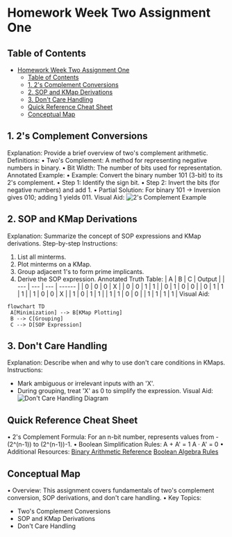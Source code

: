 # Homework Week Two Assignment One

## Table of Contents

- [Homework Week Two Assignment One](#homework-week-two-assignment-one)
  - [Table of Contents](#table-of-contents)
  - [1. 2's Complement Conversions](#1-2s-complement-conversions)
  - [2. SOP and KMap Derivations](#2-sop-and-kmap-derivations)
  - [3. Don't Care Handling](#3-dont-care-handling)
  - [Quick Reference Cheat Sheet](#quick-reference-cheat-sheet)
  - [Conceptual Map](#conceptual-map)

## 1. 2's Complement Conversions

Explanation: Provide a brief overview of two's complement arithmetic.
Definitions:
• Two's Complement: A method for representing negative numbers in binary.
• Bit Width: The number of bits used for representation.
Annotated Example:
• Example: Convert the binary number 101 (3-bit) to its 2's complement.
• Step 1: Identify the sign bit.
• Step 2: Invert the bits (for negative numbers) and add 1.
• Partial Solution: For binary 101 -> Inversion gives 010; adding 1 yields 011.
Visual Aid: ![2's Complement Example](../../path/to/2s_complement_example.png)

## 2. SOP and KMap Derivations

Explanation: Summarize the concept of SOP expressions and KMap derivations.
Step-by-step Instructions:

1. List all minterms.
2. Plot minterms on a KMap.
3. Group adjacent 1's to form prime implicants.
4. Derive the SOP expression.
Annotated Truth Table:
| A   | B   | C   | Output |
| --- | --- | --- | ------ |
| 0   | 0   | 0   | X      |
| 0   | 0   | 1   | 1      |
| 0   | 1   | 0   | 0      |
| 0   | 1   | 1   | 1      |
| 1   | 0   | 0   | X      |
| 1   | 0   | 1   | 1      |
| 1   | 1   | 0   | 0      |
| 1   | 1   | 1   | 1      |
Visual Aid:

```mermaid
flowchart TD
 A[Minimization] --> B[KMap Plotting]
 B --> C[Grouping]
 C --> D[SOP Expression]
```

## 3. Don't Care Handling

Explanation: Describe when and why to use don't care conditions in KMaps.
Instructions:

- Mark ambiguous or irrelevant inputs with an 'X'.
- During grouping, treat 'X' as 0 to simplify the expression.
Visual Aid: ![Don't Care Handling Diagram](../../path/to/dont_care_handling.png)

## Quick Reference Cheat Sheet

• 2's Complement Formula: For an n-bit number, represents values from -(2^(n-1)) to (2^(n-1))-1.
• Boolean Simplification Rules:
  A + A' = 1
  A · A' = 0
• Additional Resources:
  [Binary Arithmetic Reference](../../link/to/binary_arithmetic)
  [Boolean Algebra Rules](../../link/to/boolean_algebra)

## Conceptual Map

• Overview: This assignment covers fundamentals of two's complement conversion, SOP derivations, and don't care handling.
• Key Topics:

- Two's Complement Conversions
- SOP and KMap Derivations
- Don't Care Handling
